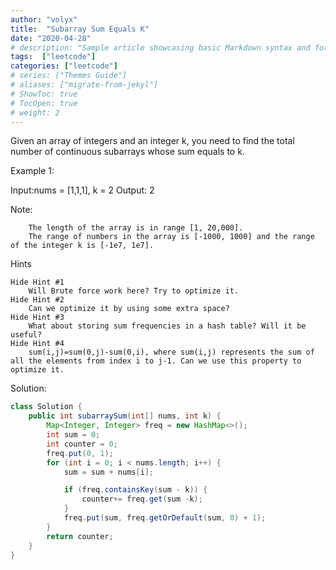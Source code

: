 ```yaml
---
author: "volyx"
title:  "Subarray Sum Equals K"
date: "2020-04-28"
# description: "Sample article showcasing basic Markdown syntax and formatting for HTML elements."
tags:  ["leetcode"]
categories: ["leetcode"]
# series: ["Themes Guide"]
# aliases: ["migrate-from-jekyl"]
# ShowToc: true
# TocOpen: true
# weight: 2
---
```


Given an array of integers and an integer k, you need to find the total number of continuous subarrays whose sum equals to k.

Example 1:

Input:nums = [1,1,1], k = 2
Output: 2

Note:
```
    The length of the array is in range [1, 20,000].
    The range of numbers in the array is [-1000, 1000] and the range of the integer k is [-1e7, 1e7].
```

Hints
```
Hide Hint #1  
    Will Brute force work here? Try to optimize it.
Hide Hint #2  
    Can we optimize it by using some extra space?
Hide Hint #3  
    What about storing sum frequencies in a hash table? Will it be useful?
Hide Hint #4  
    sum(i,j)=sum(0,j)-sum(0,i), where sum(i,j) represents the sum of all the elements from index i to j-1. Can we use this property to optimize it.
```

Solution:

```java
class Solution {
    public int subarraySum(int[] nums, int k) {
        Map<Integer, Integer> freq = new HashMap<>();
        int sum = 0;
        int counter = 0;
        freq.put(0, 1);
        for (int i = 0; i < nums.length; i++) {
            sum = sum + nums[i];

            if (freq.containsKey(sum - k)) {
                counter+= freq.get(sum -k);
            }
            freq.put(sum, freq.getOrDefault(sum, 0) + 1);
        }
        return counter;
    }
}
